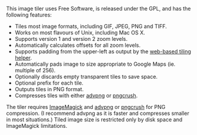 This image tiler uses Free Software, is released under the GPL, and has the following features:

  * Tiles most image formats, including GIF, JPEG, PNG and TIFF.
  * Works on most flavours of Unix, including Mac OS X.
  * Supports version 1 and version 2 zoom levels.
  * Automatically calculates offsets for all zoom levels.
  * Supports padding from the upper-left as output by the [web-based tiling helper](http://open.atlas.free.fr/GMapsTransparenciesImgOver.php).
  * Automatically pads image to size appropriate to Google Maps (ie. multiple of 256).
  * Optionally discards empty transparent tiles to save space.
  * Optional prefix for each tile.
  * Outputs tiles in PNG format.
  * Compresses tiles with either [advpng](http://advancemame.sourceforge.net/comp-readme.html) or [pngcrush](http://pmt.sourceforge.net/pngcrush/).

The tiler requires [ImageMagick](http://www.imagemagick.org/) and [advpng](http://advancemame.sourceforge.net/comp-readme.html) or [pngcrush](http://pmt.sourceforge.net/pngcrush/) for PNG compression. (I recommend advpng as it is faster and compresses smaller in most situations.) Tiled image size is restricted only by disk space and ImageMagick limitations.